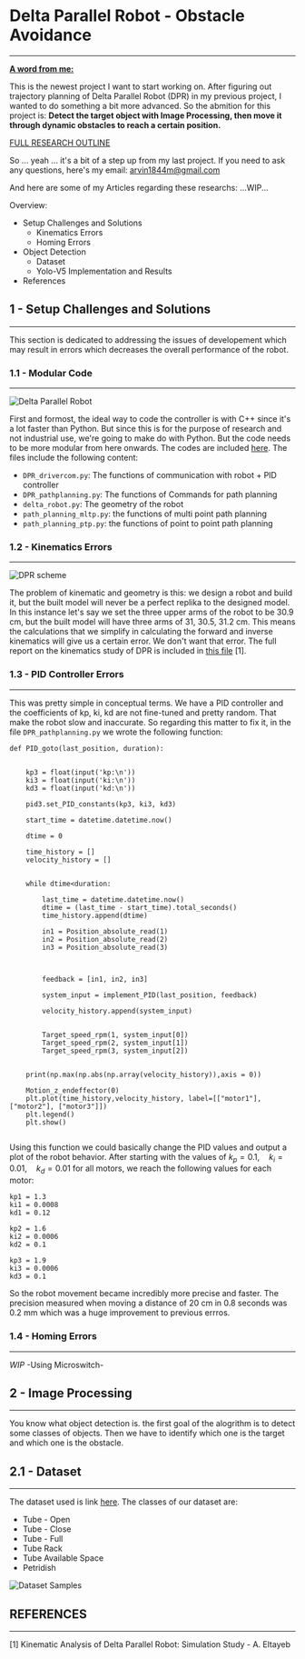 # Delta Parallel Robot - Obstacle Avoidance
------
<ins>**A word from me:**</ins> 

This is the newest project I want to start working on. After figuring out trajectory planning of Delta Parallel Robot (DPR) in my previous project, I wanted to do something a bit more advanced. So the abmition for this project is:
**Detect the target object with Image Processing, then move it through dynamic obstacles to reach a certain position.**

[FULL RESEARCH OUTLINE](https://github.com/ArthasMenethil-A/Delta-Parallel-Robot-Obstacle-Avoidance/tree/main/Research/Full%20Research%20Outline)

So ... yeah ... it's a bit of a step up from my last project. If you need to ask any questions, here's my email: 
arvin1844m@gmail.com

And here are some of my Articles regarding these researchs: 
...WIP...

Overview:
- Setup Challenges and Solutions 
  - Kinematics Errors
  - Homing Errors 
- Object Detection
  - Dataset
  - Yolo-V5 Implementation and Results
- References

## 1 - Setup Challenges and Solutions 
-------
This section is dedicated to addressing the issues of developement which may result in errors which decreases the overall performance of the robot.

### 1.1 - Modular Code 
-------

![Delta Parallel Robot](https://github.com/ArthasMenethil-A/Delta-Parallel-Robot-Obstacle-Avoidance/assets/69509720/140d367c-5eec-4489-b82d-ee53d1928131)

First and formost, the ideal way to code the controller is with C++ since it's a lot faster than Python. But since this is for the purpose of research and not industrial use, we're going to make do with Python. But the code needs to be more modular from here onwards. The codes are included [here](https://github.com/ArthasMenethil-A/Delta-Parallel-Robot-Obstacle-Avoidance/tree/main/DPR%20Controller). The files include the following content: 

- `DPR_drivercom.py`: The functions of communication with robot + PID controller
- `DPR_pathplanning.py`: The functions of Commands for path planning 
- `delta_robot.py`: The geometry of the robot 
- `path_planning_mltp.py`: the functions of multi point path planning 
- `path_planning_ptp.py`: the functions of point to point path planning

### 1.2 - Kinematics Errors
-------

![DPR scheme](https://github.com/ArthasMenethil-A/Delta-Parallel-Robot-Obstacle-Avoidance/assets/69509720/d15208d6-85fe-4506-92e2-a2755f0116d3)

The problem of kinematic and geometry is this: we design a robot and build it, but the built model will never be a perfect replika to the designed model. In this instance let's say we set the three upper arms of the robot to be 30.9 cm, but the built model will have three arms of 31, 30.5, 31.2 cm. This means the calculations that we simplify in calculating the forward and inverse kinematics will give us a certain error. We don't want that error. The full report on the kinematics study of DPR is included in [this file]([https://github.com/ArthasMenethil-A/Delta-Parallel-Robot-Obstacle-Avoidance/tree/main/Research/Kinematic%20Study](https://github.com/ArthasMenethil-A/Delta-Parallel-Robot-Obstacle-Avoidance/blob/main/Research/Kinematic%20Study/DPR___kinematic_study.pdf)) [1].

### 1.3 - PID Controller Errors
-------
This was pretty simple in conceptual terms. We have a PID controller and the coefficients of kp, ki, kd are not fine-tuned and pretty random. That make the robot slow and inaccurate. So regarding this matter to fix it, in the file `DPR_pathplanning.py` we wrote the following function: 

```
def PID_goto(last_position, duration):
   

    kp3 = float(input('kp:\n'))
    ki3 = float(input('ki:\n'))
    kd3 = float(input('kd:\n'))

    pid3.set_PID_constants(kp3, ki3, kd3)

    start_time = datetime.datetime.now()

    dtime = 0
    
    time_history = []
    velocity_history = []


    while dtime<duration:

        last_time = datetime.datetime.now()
        dtime = (last_time - start_time).total_seconds()
        time_history.append(dtime)
        
        in1 = Position_absolute_read(1)
        in2 = Position_absolute_read(2)
        in3 = Position_absolute_read(3)
        
        

        feedback = [in1, in2, in3]

        system_input = implement_PID(last_position, feedback)

        velocity_history.append(system_input)


        Target_speed_rpm(1, system_input[0])
        Target_speed_rpm(2, system_input[1])
        Target_speed_rpm(3, system_input[2])
        
    
    print(np.max(np.abs(np.array(velocity_history)),axis = 0))

    Motion_z_endeffector(0)
    plt.plot(time_history,velocity_history, label=[["motor1"], ["motor2"], ["motor3"]])
    plt.legend()
    plt.show()
    
```

Using this function we could basically change the PID values and output a plot of the robot behavior. After starting with the values of $k_p = 0.1, \quad k_i = 0.01, \quad k_d = 0.01$ for all motors, we reach the following values for each motor: 

```
kp1 = 1.3
ki1 = 0.0008
kd1 = 0.12

kp2 = 1.6
ki2 = 0.0006
kd2 = 0.1

kp3 = 1.9
ki3 = 0.0006
kd3 = 0.1
```

So the robot movement became incredibly more precise and faster. The precision measured when moving a distance of 20 cm in 0.8 seconds was 0.2 mm which was a huge improvement to previous errros.


### 1.4 - Homing Errors
-------
*WIP* -Using Microswitch-


## 2 - Image Processing
-------
You know what object detection is. the first goal of the alogrithm is to detect some classes of objects. Then we have to identify which one is the target and which one is the obstacle. 

## 2.1 - Dataset
-------
The dataset used is link [here](https://universe.roboflow.com/delta-parallel-robot-obstacle-avoidance-project/tube-detection-x52mi). The classes of our dataset are:

- Tube - Open
- Tube - Close
- Tube - Full
- Tube Rack
- Tube Available Space
- Petridish


![Dataset Samples](https://github.com/ArthasMenethil-A/Delta-Parallel-Robot-Obstacle-Avoidance/assets/69509720/cfebec13-f06b-463e-8c68-321850d283dd)




## REFERENCES 
------
[1] Kinematic Analysis of Delta Parallel Robot: Simulation Study - A. Eltayeb

